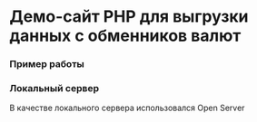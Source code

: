 # Демо-сайт PHP для выгрузки данных с обменников валют

### Пример работы


### Локальный сервер
В качестве локального сервера использовался Open Server

